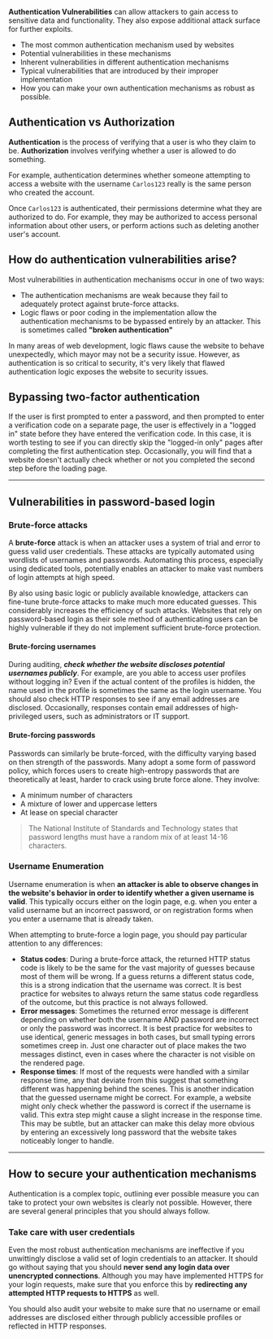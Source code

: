 **Authentication Vulnerabilities** can allow attackers to gain access to sensitive data and functionality. They also expose additional attack surface for further exploits. 

- The most common authentication mechanism used by websites
- Potential vulnerabilities in these mechanisms
- Inherent vulnerabilities in different authentication mechanisms
- Typical vulnerabilities that are introduced by their improper implementation
- How you can make your own authentication mechanisms as robust as possible. 

## Authentication vs Authorization
**Authentication** is the process of verifying that a user is who they claim to be.
**Authorization** involves verifying whether a user is allowed to do something.

For example, authentication determines whether someone attempting to access a website with the username `Carlos123` really is the same person who created the account.

Once `Carlos123` is authenticated, their permissions determine what they are authorized to do. For example, they may be authorized to access personal information about other users, or perform actions such as deleting another user's account.

## How do authentication vulnerabilities arise?
Most vulnerabilities in authentication mechanisms occur in one of two ways:
- The authentication mechanisms are weak because they fail to adequately protect against brute-force attacks.
- Logic flaws or poor coding in the implementation allow the authentication mechanisms to be bypassed entirely by an attacker. This is sometimes called **"broken authentication"**

In many areas of web development, logic flaws cause the website to behave unexpectedly, which mayor may not be a security issue. However, as authentication is so critical to security, it's very likely that flawed authentication logic exposes the website to security issues. 
## Bypassing two-factor authentication
If the user is first prompted to enter a password, and then prompted to enter a verification code on a separate page, the user is effectively in a "logged in" state before they have entered the verification code. In this case, it is worth testing to see if you can directly skip the "logged-in only" pages after completing the first authentication step. Occasionally, you will find that a website doesn't actually check whether or not you completed the second step before the loading page. 

---
## Vulnerabilities in password-based login

### Brute-force attacks
A **brute-force** attack is when an attacker uses a system of trial and error to guess valid user credentials. These attacks are typically automated using wordlists of usernames and passwords. Automating this process, especially using dedicated tools, potentially enables an attacker to make vast numbers of login attempts at high speed.

By also using basic logic or publicly available knowledge, attackers can fine-tune brute-force attacks to make much more educated guesses. This considerably increases the efficiency of such attacks. Websites that rely on password-based login as their sole method of authenticating users can be highly vulnerable if they do not implement sufficient brute-force protection.
#### Brute-forcing usernames
During auditing, ***check whether the website discloses potential usernames publicly***. For example, are you able to access user profiles without logging in? Even if the actual content of the profiles is hidden, the name used in the profile is sometimes the same as the login username. You should also check HTTP responses to see if any email addresses are disclosed. Occasionally, responses contain email addresses of high-privileged users, such as administrators or IT support.
#### Brute-forcing passwords
Passwords can similarly be brute-forced, with the difficulty varying based on then strength of the passwords. Many adopt a some form of password policy, which forces users to create high-entropy passwords that are theoretically at least, harder to crack using brute force alone. They involve:
- A minimum number of characters
- A mixture of lower and uppercase letters
- At lease on special character

> The National Institute of Standards and Technology states that password lengths must have a random mix of at least 14-16 characters.

### Username Enumeration
Username enumeration is when **an attacker is able to observe changes in the website's behavior in order to identify whether a given username is valid**. This typically occurs either on the login page, e.g. when you enter a valid username but an incorrect password, or on registration forms when you enter a username that is already taken. 

When attempting to brute-force a login page, you should pay particular attention to any differences:
- **Status codes**: During a brute-force attack, the returned HTTP status code is likely to be the same for the vast majority of guesses because most of them will be wrong. If a guess returns a different status code, this is a strong indication that the username was correct. It is best practice for websites to always return the same status code regardless of the outcome, but this practice is not always followed.
- **Error messages**: Sometimes the returned error message is different depending on whether both the username AND password are incorrect or only the password was incorrect. It is best practice for websites to use identical, generic messages in both cases, but small typing errors sometimes creep in. Just one character out of place makes the two messages distinct, even in cases where the character is not visible on the rendered page.
- **Response times**: If most of the requests were handled with a similar response time, any that deviate from this suggest that something different was happening behind the scenes. This is another indication that the guessed username might be correct. For example, a website might only check whether the password is correct if the username is valid. This extra step might cause a slight increase in the response time. This may be subtle, but an attacker can make this delay more obvious by entering an excessively long password that the website takes noticeably longer to handle.

---
## How to secure your authentication mechanisms
Authentication is a complex topic, outlining ever possible measure you can take to protect your own websites is clearly not possible. However, there are several general principles that you should always follow. 

### Take care with user credentials
Even the most robust authentication mechanisms are ineffective if you unwittingly disclose a valid set of login credentials to an attacker. It should go without saying that you should **never send any login data over unencrypted connections**. Although you may have implemented HTTPS for your login requests, make sure that you enforce this by **redirecting any attempted HTTP requests to HTTPS** as well.

You should also audit your website to make sure that no username or email addresses are disclosed either through publicly accessible profiles or reflected in HTTP responses.